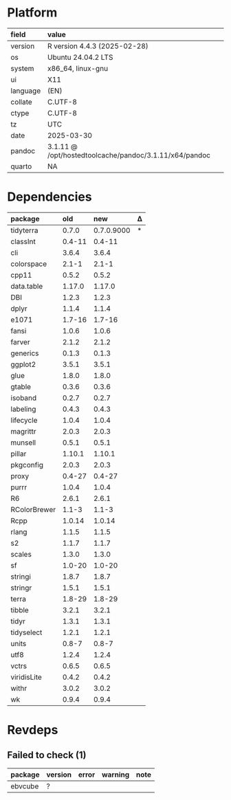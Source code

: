 # Platform

|field    |value                                                  |
|:--------|:------------------------------------------------------|
|version  |R version 4.4.3 (2025-02-28)                           |
|os       |Ubuntu 24.04.2 LTS                                     |
|system   |x86_64, linux-gnu                                      |
|ui       |X11                                                    |
|language |(EN)                                                   |
|collate  |C.UTF-8                                                |
|ctype    |C.UTF-8                                                |
|tz       |UTC                                                    |
|date     |2025-03-30                                             |
|pandoc   |3.1.11 @ /opt/hostedtoolcache/pandoc/3.1.11/x64/pandoc |
|quarto   |NA                                                     |

# Dependencies

|package      |old    |new        |Δ  |
|:------------|:------|:----------|:--|
|tidyterra    |0.7.0  |0.7.0.9000 |*  |
|classInt     |0.4-11 |0.4-11     |   |
|cli          |3.6.4  |3.6.4      |   |
|colorspace   |2.1-1  |2.1-1      |   |
|cpp11        |0.5.2  |0.5.2      |   |
|data.table   |1.17.0 |1.17.0     |   |
|DBI          |1.2.3  |1.2.3      |   |
|dplyr        |1.1.4  |1.1.4      |   |
|e1071        |1.7-16 |1.7-16     |   |
|fansi        |1.0.6  |1.0.6      |   |
|farver       |2.1.2  |2.1.2      |   |
|generics     |0.1.3  |0.1.3      |   |
|ggplot2      |3.5.1  |3.5.1      |   |
|glue         |1.8.0  |1.8.0      |   |
|gtable       |0.3.6  |0.3.6      |   |
|isoband      |0.2.7  |0.2.7      |   |
|labeling     |0.4.3  |0.4.3      |   |
|lifecycle    |1.0.4  |1.0.4      |   |
|magrittr     |2.0.3  |2.0.3      |   |
|munsell      |0.5.1  |0.5.1      |   |
|pillar       |1.10.1 |1.10.1     |   |
|pkgconfig    |2.0.3  |2.0.3      |   |
|proxy        |0.4-27 |0.4-27     |   |
|purrr        |1.0.4  |1.0.4      |   |
|R6           |2.6.1  |2.6.1      |   |
|RColorBrewer |1.1-3  |1.1-3      |   |
|Rcpp         |1.0.14 |1.0.14     |   |
|rlang        |1.1.5  |1.1.5      |   |
|s2           |1.1.7  |1.1.7      |   |
|scales       |1.3.0  |1.3.0      |   |
|sf           |1.0-20 |1.0-20     |   |
|stringi      |1.8.7  |1.8.7      |   |
|stringr      |1.5.1  |1.5.1      |   |
|terra        |1.8-29 |1.8-29     |   |
|tibble       |3.2.1  |3.2.1      |   |
|tidyr        |1.3.1  |1.3.1      |   |
|tidyselect   |1.2.1  |1.2.1      |   |
|units        |0.8-7  |0.8-7      |   |
|utf8         |1.2.4  |1.2.4      |   |
|vctrs        |0.6.5  |0.6.5      |   |
|viridisLite  |0.4.2  |0.4.2      |   |
|withr        |3.0.2  |3.0.2      |   |
|wk           |0.9.4  |0.9.4      |   |

# Revdeps

## Failed to check (1)

|package |version |error |warning |note |
|:-------|:-------|:-----|:-------|:----|
|ebvcube |?       |      |        |     |

